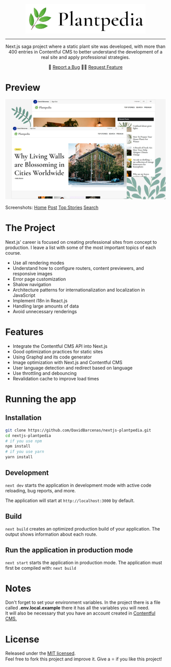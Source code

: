 <div align="center">
  <img src="./.readme-static/logo.png" alt="Plantpedia">
</div>

***

<p align="center">Next.js saga project where a static plant site was developed, with more than 400 entries in Contentful CMS to better understand the development of a real site and apply professional strategies.</p>

<p align="center">
  🐞 <a href="https://github.com/DavidBarcenas/nextjs-plantpedia/issues">Report a Bug</a> 
  🙋‍♂️ <a href="https://github.com/DavidBarcenas/nextjs-plantpedia/issues">Request Feature</a>
</p>


# Preview
![App screenshot](./.readme-static/app.jpg)

Screenshots: 
[Home](./.readme-static/home.png) 
[Post](./.readme-static/post.png) 
[Top Stories](./.readme-static/top-stories.png) 
[Search](./.readme-static/search.png)

# The Project
Next.js' career is focused on creating professional sites from concept to production. I leave a list with some of the most important topics of each course.

- Use all rendering modes
- Understand how to configure routers, content previewers, and responsive images
- Error page customization
- Shalow navigation
- Architecture patterns for internationalization and localization in JavaScript
- Implement i18n in React.js
- Handling large amounts of data
- Avoid unnecessary renderings

# Features

- Integrate the Contentful CMS API into Next.js
- Good optimization practices for static sites
- Using Graphql and its code generator
- Image optimization with Next.js and Contentful CMS
- User language detection and redirect based on language
- Use throttling and debouncing
- Revalidation cache to improve load times

# Running the app

## Installation

```bash
git clone https://github.com/DavidBarcenas/nextjs-plantpedia.git
cd nextjs-plantpedia
# if you use npm
npm install
# if you use yarn
yarn install
```

## Development
`next dev` starts the application in development mode with active code reloading, bug reports, and more.

The application will start at `http://localhost:3000` by default.


## Build
`next build` creates an optimized production build of your application. The output shows information about each route.

## Run the application in production mode
`next start` starts the application in production mode. The application must first be compiled with: `next build`

# Notes

Don't forget to set your environment variables. In the project there is a file called **.env.local.example** there it has all the variables you will need.\
It will also be necessary that you have an account created in [Contentful CMS.](https://www.contentful.com/)

# License
Released under the  [MIT licensed](LICENSE).\
Feel free to fork this project and improve it. Give a ⭐️ if you like this project!